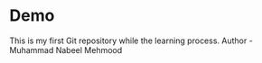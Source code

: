 # Demo
This is my first Git repository while the learning process.
Author - Muhammad Nabeel Mehmood
